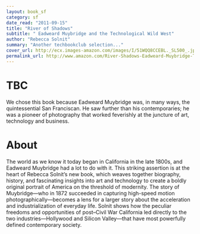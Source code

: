 ```yaml
---
layout: book_sf
category: sf
date_read: "2011-09-15"
title: "River of Shadows"
subtitle: " Eadweard Muybridge and the Technological Wild West"
author: "Rebecca Solnit"
summary: "Another techbookclub selection..."
cover_url: http://ecx.images-amazon.com/images/I/51WQQ8CCEBL._SL500_.jpg
permalink_url: http://www.amazon.com/River-Shadows-Eadweard-Muybridge-Technological/dp/0142004103/
---
```


# TBC
We chose this book because Eadweard Muybridge was, in many ways, the quintessential San Franciscan. He saw further than his contemporaries; he was a pioneer of photography that worked feverishly at the juncture of art, technology and business.

# About
The world as we know it today began in California in the late 1800s, and Eadweard Muybridge had a lot to do with it. This striking assertion is at the heart of Rebecca Solnit’s new book, which weaves together biography, history, and fascinating insights into art and technology to create a boldly original portrait of America on the threshold of modernity. The story of Muybridge—who in 1872 succeeded in capturing high-speed motion photographically—becomes a lens for a larger story about the acceleration and industrialization of everyday life. Solnit shows how the peculiar freedoms and opportunities of post–Civil War California led directly to the two industries—Hollywood and Silicon Valley—that have most powerfully defined contemporary society.
